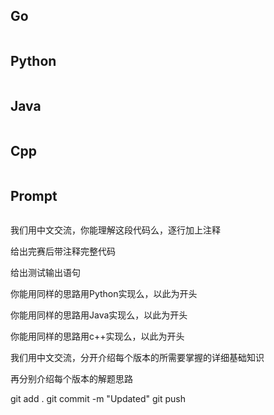 ## Go
```Go

```
## Python
```Python

```
## Java
```Java

```
## Cpp
```Cpp

```

## Prompt
```Prompt

```
我们用中文交流，你能理解这段代码么，逐行加上注释


给出完赛后带注释完整代码

给出测试输出语句

你能用同样的思路用Python实现么，以此为开头


你能用同样的思路用Java实现么，以此为开头

你能用同样的思路用c++实现么，以此为开头


我们用中文交流，分开介绍每个版本的所需要掌握的详细基础知识

再分别介绍每个版本的解题思路

git add .
git commit -m "Updated"
git push
```

